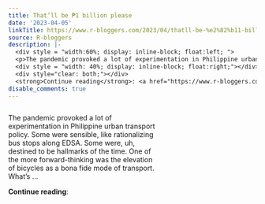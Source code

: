 ```yaml
---
title: That’ll be ₱1 billion please
date: '2023-04-05'
linkTitle: https://www.r-bloggers.com/2023/04/thatll-be-%e2%82%b11-billion-please/
source: R-bloggers
description: |-
  <div style = "width:60%; display: inline-block; float:left; ">
  <p>The pandemic provoked a lot of experimentation in Philippine urban transport policy. Some were sensible, like rationalizing bus stops along EDSA. Some were, uh, destined to be hallmarks of the time. One of the more forward-thinking was the elevation of bicycles as a bona fide mode of transport. What’s ...</p></div>
  <div style = "width: 40%; display: inline-block; float:right;"></div>
  <div style="clear: both;"></div>
  <strong>Continue reading</strong>: <a href="https://www.r-bloggers.com/2023/04/thatll-be-%e2%82%b11-billion-please ...
disable_comments: true
---
```

<div style = "width:60%; display: inline-block; float:left; ">
<p>The pandemic provoked a lot of experimentation in Philippine urban transport policy. Some were sensible, like rationalizing bus stops along EDSA. Some were, uh, destined to be hallmarks of the time. One of the more forward-thinking was the elevation of bicycles as a bona fide mode of transport. What’s ...</p></div>
<div style = "width: 40%; display: inline-block; float:right;"></div>
<div style="clear: both;"></div>
<strong>Continue reading</strong>: <a href="https://www.r-bloggers.com/2023/04/thatll-be-%e2%82%b11-billion-please ...